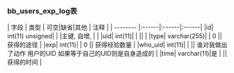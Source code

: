 ### bb_users_exp_log表
  
| 字段        | 类型 | 可空|缺省|其他  | 注释 |
| -------- |:------|:------|:------|
|id| int(11) unsigned| |   |主键, 自增, |  |
|uid| int(11)| |   ||  |
|type| varchar(255)| |  0 || 获得的途径 |
|exp| int(11)| |  0 || 获得经验数量 |
|who_uid| int(11)| |   || 谁对我做出了动作 用户的UID 如果等于自己的UID则是自身造成的 |
|time| varchar(11)|是 |   || 获得的时间 |
